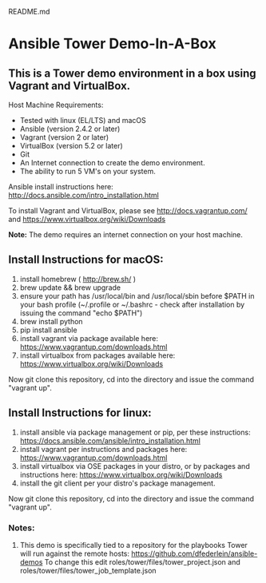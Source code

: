README.md

Ansible Tower Demo-In-A-Box
===========================

## This is a Tower demo environment in a box using Vagrant and VirtualBox.

Host Machine Requirements:

- Tested with linux (EL/LTS) and macOS
- Ansible (version 2.4.2 or later)
- Vagrant (version 2 or later)
- VirtualBox (version 5.2 or later)
- Git 
- An Internet connection to create the demo environment.
- The ability to run 5 VM's on your system. 

Ansible install instructions here: http://docs.ansible.com/intro_installation.html

To install Vagrant and VirtualBox, please see http://docs.vagrantup.com/ and https://www.virtualbox.org/wiki/Downloads

**Note:** The demo requires an internet connection on your host machine.

## Install Instructions for macOS:

1. install homebrew ( http://brew.sh/ )
2. brew update && brew upgrade
3. ensure your path has /usr/local/bin and /usr/local/sbin before $PATH in your bash profile (~/.profile or ~/.bashrc - check after installation by issuing the command "echo $PATH")
4. brew install python
5. pip install ansible
6. install vagrant via package available here: https://www.vagrantup.com/downloads.html
7. install virtualbox from packages available here: https://www.virtualbox.org/wiki/Downloads

Now git clone this repository, cd into the directory and issue the command "vagrant up".

## Install Instructions for linux:

1. install ansible via package management or pip, per these instructions: https://docs.ansible.com/ansible/intro_installation.html
2. install vagrant per instructions and packages here: https://www.vagrantup.com/downloads.html
3. install virtualbox via OSE packages in your distro, or by packages and instructions here: https://www.virtualbox.org/wiki/Downloads
4. install the git client per your distro's package management.

Now git clone this repository, cd into the directory and issue the command "vagrant up".

### Notes:

1. This demo is specifically tied to a repository for the playbooks Tower will run against the remote hosts: https://github.com/dfederlein/ansible-demos To change this edit roles/tower/files/tower_project.json and roles/tower/files/tower_job_template.json

